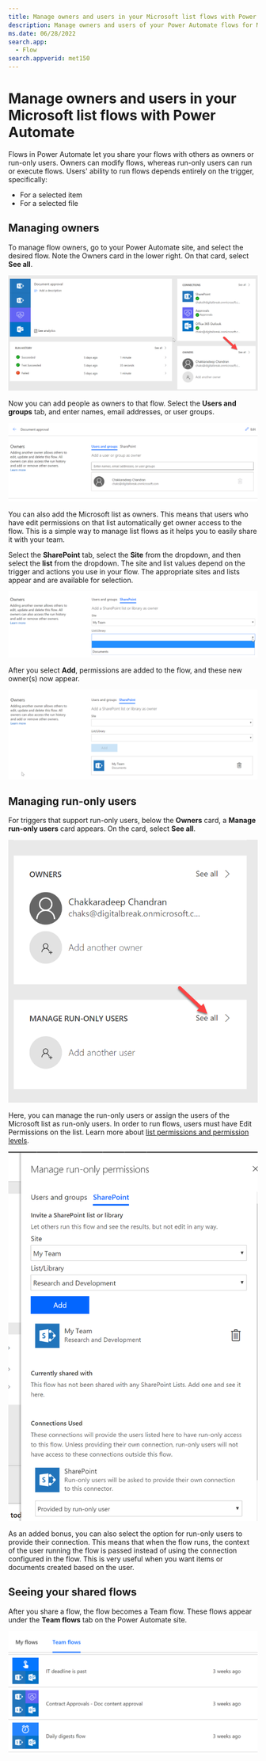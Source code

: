 ```yaml
---
title: Manage owners and users in your Microsoft list flows with Power Automate
description: Manage owners and users of your Power Automate flows for Microsoft lists. You can see all users of a flow, add new users or owners, and modify existing users or owners.
ms.date: 06/28/2022
search.app:
  - Flow
search.appverid: met150
---
```


# Manage owners and users in your Microsoft list flows with Power Automate

Flows in Power Automate let you share your flows with others as owners or run-only users. Owners can modify flows, whereas run-only users can run or execute flows. Users' ability to run flows depends entirely on the trigger, specifically:

- For a selected item
- For a selected file

## Managing owners

To manage flow owners, go to your Power Automate site, and select the desired flow. Note the Owners card in the lower right. On that card, select **See all**.

![See all owners](../../../images/see-all-owners.png)

Now you can add people as owners to that flow. Select the **Users and groups** tab, and enter names, email addresses, or user groups.

![Add owners to flow](../../../images/add-owners-flow.png)

You can also add the Microsoft list as owners. This means that users who have edit permissions on that list automatically get owner access to the flow. This is a simple way to manage list flows as it helps you to easily share it with your team.

Select the **SharePoint** tab, select the **Site** from the dropdown, and then select the **list** from the dropdown. The site and list values depend on the trigger and actions you use in your flow. The appropriate sites and lists appear and are available for selection.

![List owners dropdown](../../../images/list-owners-dropdown.png)

After you select **Add**, permissions are added to the flow, and these new owner(s) now appear.

![Add owners dropdown](../../../images/add-owners-dropdown.png)

## Managing run-only users

For triggers that support run-only users, below the **Owners** card, a **Manage run-only users** card appears. On the card, select **See all**.

![Manage run-only users card dropdown](../../../images/manage-run-only-users-card.png)

Here, you can manage the run-only users or assign the users of the Microsoft list as run-only users. In order to run flows, users must have Edit Permissions on the list. Learn more about [list permissions and permission levels](/sharepoint/understanding-permission-levels#list-permissions-and-permission-levels).

![Manage run-only permissions](../../../images/manage-run-only-permissions.png)

As an added bonus, you can also select the option for run-only users to provide their connection. This means that when the flow runs, the context of the user running the flow is passed instead of using the connection configured in the flow. This is very useful when you want items or documents created based on the user.

## Seeing your shared flows

After you share a flow, the flow becomes a Team flow. These flows appear under the **Team flows** tab on the Power Automate site.

![Team flows](../../../images/team-flows.png)
